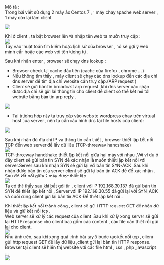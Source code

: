 Mô tả :  
Trong bài viết sử dụng 2 máy ảo Centos 7 , 1 máy chạy apache web server , 1 máy còn lại làm client  

<img src="https://i.imgur.com/es6n5A4.png">  

Khi ở client , ta bật browser lên và nhập tên web ta muốn truy cập :  
<img src="https://i.imgur.com/8Gc6oNU.png">   
Tùy vào thuật toán tìm kiếm hoặc lịch sử của browser , nó sẽ gợi ý  web mình cần hoặc các web với tên tương tự .  

Sau khi nhấn enter , browser sẽ chạy dns lookup :  
- Browser check tại cache đầu tiên (cache của firefox , chrome ....)   
- Nếu không tìm thấy , máy client sẽ chạy các dns lookup đến các địa chỉ dns server để tìm địa chỉ website cần truy cập.(ARP request ) 
- Client sẽ gửi bản tin broadcast arp request ,khi dns server xác nhận được địa chỉ sẽ gửi lại thông tin cho client để client có thể kết nối tới website bằng bản tin arp reply .  
<img src="https://i.imgur.com/EnyeBZY.png"> 

- Tại trường hợp này ta truy cập vào website wordpress chạy trên virtual host của server , nên ta cần cấu hình dns tại file hosts của client :  
<img src="https://i.imgur.com/gOUDkvP.png">  

Sau khi nhận đủ địa chỉ IP và thông tin cần thiết , browser thiết lập kết nối TCP đến web server để lấy dữ liệu (TCP-threeway handshake)  
<img src="https://i.imgur.com/pyZWXxW.png">  
TCP-threeway handshake thiết lập kết nối giữa hai máy với nhau .Với ví dụ ở đây client sẽ gửi bản tin SYN để xác nhận là muốn thiết lập kết nối với server.Server sau khi nhận SYN sẽ gửi lại với bản tin SYN-ACK .Sau khi nhận được bản tin của server  client sẽ gửi lại bản tin ACK để để xác nhận . Sau đó kết nối giữa 2 máy được thiết lập  
<img src="https://i.imgur.com/rfqD4am.png">  
Ta có thể thấy sau khi bắt gói tin , client với IP 192.168.30.137 đã gửi bản tin SYN để thiết lập kết nối , Server với IP 192.168.30.55 đã gửi lại với SYN_ACK và cuối cùng client gửi lại bản tin ACK Để thiết lập kết nối .  

Khi thiết lập kết nối thành công , client sẽ gửi HTTP request GET để nhận dữ liệu và giữ kết nối tcp .  
Web server sẽ xử lý các request của client .Sau khi xử lý xong server sẽ gửi lại HTTP response cho client bao gồm các content , các file cần thiết rồi gửi lại cho client.  
<img src="https://i.imgur.com/9m93VAw.png">  
Như ảnh trên, sau khi xong quá trình bắt tay 3 bước tạo kết nối tcp , client gửi http request GET để lấy dữ liệu  ,client gửi lại bản tin HTTP response.  
Browser tại client sẽ hiển thị website với các file html , css , php ,javascript ...  
<img src="https://i.imgur.com/sTT4TXs.png">  